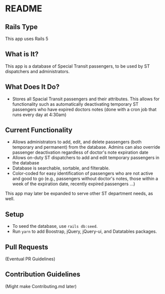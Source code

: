 # README

## Rails Type

This app uses Rails 5

## What is It?

This app is a database of Special Transit passengers, to be used by ST dispatchers and administrators.

## What Does It Do?

- Stores all Spacial Transit passengers and their attributes. This allows for functionality such as automatically deactivating temporary ST passengers who have expired doctors notes (done with a cron job that runs every day at 4:30am)

## Current Functionality

- Allows administrators to add, edit, and delete passengers (both temporary and permanent) from the database. Admins can also override passenger deactivation regardless of doctor's note expiration date
- Allows on-duty ST dispatchers to add and edit temporary passengers in the database
- Database is searchable, sortable, and filterable.
- Color-coded for easy identification of passengers who are not active and good to go (e.g., passengers without doctor's notes, those within a week of the expiration date, recently expired passengers ...)

This app may later be expanded to serve other ST department needs, as well.

## Setup

- To seed the database, use `rails db:seed`.
- Run `yarn` to add Boostrap, jQuery, jQuery-ui, and Datatables packages.

## Pull Requests

(Eventual PR Guidelines)

## Contribution Guidelines
(Might make Contributing.md later)
